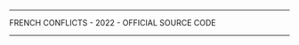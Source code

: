 -------------------------------------------------------

FRENCH CONFLICTS - 2022 - OFFICIAL SOURCE CODE

-------------------------------------------------------
